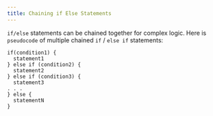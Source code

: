 ```yaml
---
title: Chaining if Else Statements
---
```

`if/else` statements can be chained together for complex logic. Here is `pseudocode` of multiple chained `if` / `else if` statements:

    if(condition1) {
      statement1
    } else if (condition2) {
      statement2
    } else if (condition3) {
      statement3
    . . .
    } else {
      statementN
    }